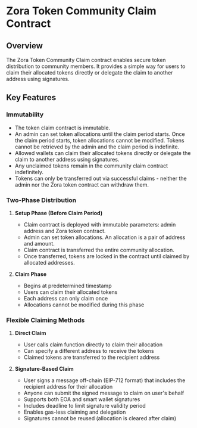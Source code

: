 # Zora Token Community Claim Contract

## Overview

The Zora Token Community Claim contract enables secure token distribution to community members. It provides a simple way for users to claim their allocated tokens directly or delegate the claim to another address using signatures.

## Key Features

### Immutability

- The token claim contract is immutable.
- An admin can set token allocations until the claim period starts. Once the claim period starts, token allocations cannot be modified. Tokens cannot be retrieved by the admin and the claim period is indefinite.
- Allowed wallets can claim their allocated tokens directly or delegate the claim to another address using signatures.
- Any unclaimed tokens remain in the community claim contract indefinitely.
- Tokens can only be transferred out via successful claims - neither the admin nor the Zora token contract can withdraw them.

### Two-Phase Distribution

1. **Setup Phase (Before Claim Period)**

   - Claim contract is deployed with immutable parameters: admin address and Zora token contract.
   - Admin can set token allocations. An allocation is a pair of address and amount.
   - Claim contract is transferred the entire community allocation.
   - Once transferred, tokens are locked in the contract until claimed by allocated addresses.

2. **Claim Phase**
   - Begins at predetermined timestamp
   - Users can claim their allocated tokens
   - Each address can only claim once
   - Allocations cannot be modified during this phase

### Flexible Claiming Methods

1. **Direct Claim**

   - User calls claim function directly to claim their allocation
   - Can specify a different address to receive the tokens
   - Claimed tokens are transferred to the recipient address

2. **Signature-Based Claim**
   - User signs a message off-chain (EIP-712 format) that includes the recipient address for their allocation
   - Anyone can submit the signed message to claim on user's behalf
   - Supports both EOA and smart wallet signatures
   - Includes deadline to limit signature validity period
   - Enables gas-less claiming and delegation
   - Signatures cannot be reused (allocation is cleared after claim)
